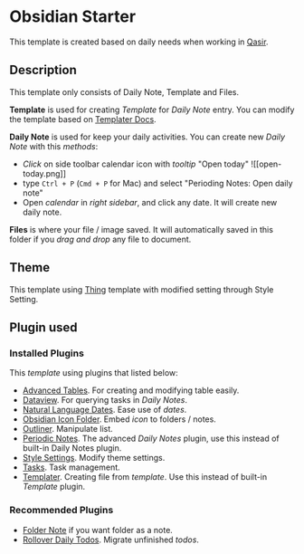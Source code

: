 # Obsidian Starter 
This template is created based on daily needs when working in [Qasir](https://qasir.id). 
## Description

This template only consists of Daily Note, Template and Files. 

**Template** is used for creating *Template* for *Daily Note* entry. You can modify the template based on [Templater Docs](https://silentvoid13.github.io/Templater/). 

**Daily Note** is used for keep your daily activities. You can create new *Daily Note* with this *methods*: 
- *Click* on side toolbar calendar icon with *tooltip* "Open today"
  ![[open-today.png]]
- type `Ctrl + P` (`Cmd + P` for Mac) and select "Perioding Notes: Open daily note"
- Open *calendar* in *right sidebar*, and click any date. It will create new daily note.

**Files** is where your file / image saved. It will automatically saved in this folder if you *drag and drop* any file to document.

## Theme
This template using [Thing](https://github.com/colineckert/obsidian-things) template with modified setting through Style Setting.

## Plugin used
### Installed Plugins
This *template* using plugins that listed below:
- [Advanced Tables](obsidian://show-plugin?id=table-editor-obsidian). For creating and modifying table easily.
- [Dataview](obsidian://show-plugin?id=dataview). For querying tasks in *Daily Notes*.
- [Natural Language Dates](obsidian://show-plugin?id=nldates-obsidian). Ease use of *dates*.
- [Obsidian Icon Folder](obsidian://show-plugin?id=obsidian-icon-folder). Embed *icon* to folders / notes.
- [Outliner](obsidian://show-plugin?id=obsidian-outliner). Manipulate list.
- [Periodic Notes](obsidian://show-plugin?id=periodic-notes). The advanced *Daily Notes* plugin, use this instead of built-in Daily Notes plugin. 
- [Style Settings](obsidian://show-plugin?id=obsidian-style-settings). Modify theme settings.
- [Tasks](obsidian://show-plugin?id=obsidian-tasks-plugin). Task management.
- [Templater](obsidian://show-plugin?id=templater-obsidian). Creating file from *template*. Use this instead of built-in *Template* plugin.

### Recommended Plugins
- [Folder Note](obsidian://show-plugin?id=folder-note-plugin) if you want folder as a note.
- [Rollover Daily Todos](obsidian://show-plugin?id=obsidian-rollover-daily-todos). Migrate unfinished *todos*.